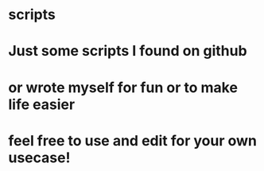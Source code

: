 # scripts
# Just some scripts I found on github
# or wrote myself for fun or to make life easier
# feel free to use and edit for your own usecase!
